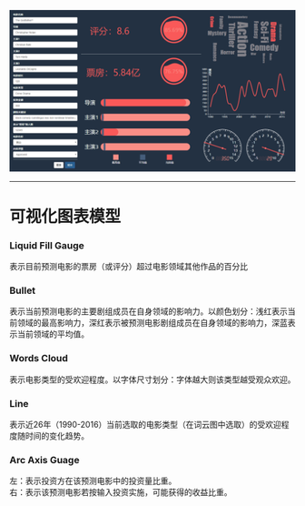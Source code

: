 ![前端预览](static/img/TIM截图20190315213801.png)  
*****  
# 可视化图表模型  
### Liquid Fill Gauge  
表示目前预测电影的票房（或评分）超过电影领域其他作品的百分比  
### Bullet  
表示当前预测电影的主要剧组成员在自身领域的影响力。以颜色划分：浅红表示当前领域的最高影响力，深红表示被预测电影剧组成员在自身领域的影响力，深蓝表示当前领域的平均值。  
### Words Cloud  
表示电影类型的受欢迎程度。以字体尺寸划分：字体越大则该类型越受观众欢迎。  
### Line  
表示近26年（1990-2016）当前选取的电影类型（在词云图中选取）的受欢迎程度随时间的变化趋势。  
### Arc Axis  Guage  
左：表示投资方在该预测电影中的投资量比重。  
右：表示该预测电影若按输入投资实施，可能获得的收益比重。